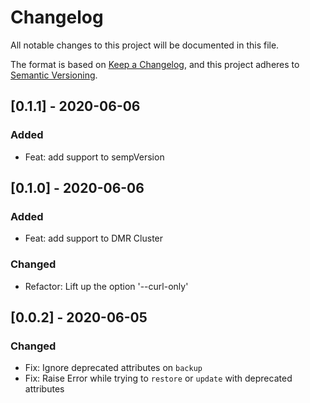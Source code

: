 # Changelog

All notable changes to this project will be documented in this file.

The format is based on [Keep a Changelog](https://keepachangelog.com/en/1.0.0/),
and this project adheres to [Semantic Versioning](https://semver.org/spec/v2.0.0.html).

## [0.1.1] - 2020-06-06

### Added

- Feat: add support to sempVersion

## [0.1.0] - 2020-06-06

### Added

- Feat: add support to DMR Cluster

### Changed

- Refactor: Lift up the option '--curl-only'

## [0.0.2] - 2020-06-05

### Changed

- Fix: Ignore deprecated attributes on `backup`
- Fix: Raise Error while trying to `restore` or `update` with deprecated attributes
